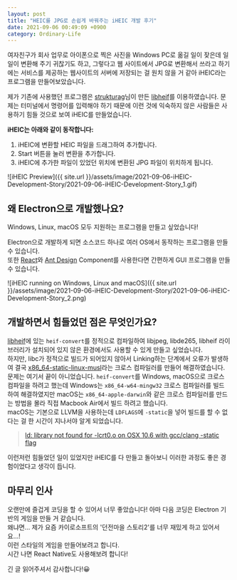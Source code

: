 ```yaml
---
layout: post
title: "HEIC를 JPG로 손쉽게 바꿔주는 iHEIC 개발 후기"
date: 2021-09-06 00:49:09 +0900
category: Ordinary-Life
---
```


여자친구가 회사 업무로 아이폰으로 찍은 사진을 Windows PC로 옮길 일이 잦은데 일일이 변환해 주기 귀찮기도 하고, 그렇다고 웹 사이트에서 JPG로 변환해서 쓰라고 하기에는 서비스를 제공하는 웹사이트의 서버에 저장되는 걸 원치 않을 거 같아 iHEIC라는 프로그램을 만들어보았습니다.

제가 기존에 사용했던 프로그램은 [strukturag](https://github.com/strukturag)님이 만든 [libheif](https://github.com/strukturag/libheif)를 이용하였습니다. 문제는 터미널에서 명령어를 입력해야 하기 때문에 이런 것에 익숙하지 않은 사람들은 사용하기 힘들 것으로 보여 iHEIC를 만들었습니다.

**iHEIC는 아래와 같이 동작합니다:**

1. iHEIC에 변환할 HEIC 파일을 드래그하여 추가합니다.
2. Start 버튼을 눌러 변환을 추가합니다.
3. iHEIC에 추가한 파일이 있었던 위치에 변환된 JPG 파일이 위치하게 됩니다.

![iHEIC Preview]({{ site.url }}/assets/image/2021-09-06-iHEIC-Development-Story/2021-09-06-iHEIC-Development-Story_1.gif)

## 왜 Electron으로 개발했나요?

Windows, Linux, macOS 모두 지원하는 프로그램을 만들고 싶었습니다!

Electron으로 개발하게 되면 소스코드 하나로 여러 OS에서 동작하는 프로그램을 만들 수 있습니다.  
또한 [React](https://reactjs.org/)와 [Ant Design](https://ant.design/) Component를 사용한다면 간편하게 GUI 프로그램을 만들 수 있습니다.

![iHEIC running on Windows, Linux and macOS]({{ site.url }}/assets/image/2021-09-06-iHEIC-Development-Story/2021-09-06-iHEIC-Development-Story_2.png)

## 개발하면서 힘들었던 점은 무엇인가요?

[libheif](https://github.com/strukturag/libheif)에 있는 `heif-convert`를 정적으로 컴파일하여 libjpeg, libde265, libheif 라이브러리가 설치되어 있지 않은 환경에서도 사용할 수 있게 만들고 싶었습니다.  
하지만, libc가 정적으로 빌드가 되어있지 않아서 Linking하는 단계에서 오류가 발생하여 결국 [x86_64-static-linux-musl](https://github.com/LeeKyuHyuk/x86_64-static-linux-musl)라는 크로스 컴파일러를 만들어 해결하였습니다.  
문제는 여기서 끝이 아니었습니다. `heif-convert`를 Windows, macOS으로 크로스 컴파일을 하려고 했는데 Windows는 `x86_64-w64-mingw32` 크로스 컴파일러를 빌드 하여 해결하였지만 macOS는 `x86_64-apple-darwin`와 같은 크로스 컴파일러를 만드는 방법을 몰라 직접 Macbook Air에서 빌드 하려고 했습니다.  
macOS는 기본으로 LLVM을 사용하는데 `LDFLAGS`에 `-static`을 넣어 빌드를 할 수 없다는 걸 한 시간이 지나서야 알게 되었습니다.

> [ld: library not found for -lcrt0.o on OSX 10.6 with gcc/clang -static flag](https://stackoverflow.com/questions/3801011/ld-library-not-found-for-lcrt0-o-on-osx-10-6-with-gcc-clang-static-flag)

이런저런 힘들었던 일이 있었지만 iHEIC를 다 만들고 돌아보니 이러한 과정도 좋은 경험이었다고 생각이 듭니다.

## 마무리 인사

오랜만에 즐겁게 코딩을 할 수 있어서 너무 좋았습니다! 아마 다음 코딩은 Electron 기반의 게임을 만들 거 같습니다.  
왜냐면... 제가 요즘 카이로소프트의 '던전마을 스토리2'를 너무 재밌게 하고 있어서요...!  
이런 스타일의 게임을 만들어보려고 합니다.  
시간 나면 React Native도 사용해보려 합니다!

긴 글 읽어주셔서 감사합니다!😀

